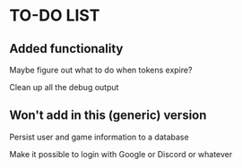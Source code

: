 TO-DO LIST
==========

Added functionality
-------------------

Maybe figure out what to do when tokens expire?

Clean up all the debug output


Won't add in this (generic) version
-----------------------------------

Persist user and game information to a database

Make it possible to login with Google or Discord or whatever
